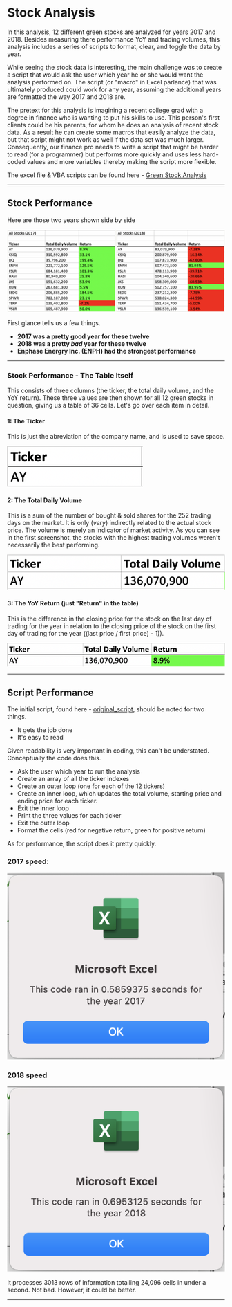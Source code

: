 # Stock Analysis

In this analysis, 12 different green stocks are analyzed for years 2017 and 2018. Besides measuring there performance YoY and trading volumes, this analysis includes a series of scripts to format, clear, and toggle the data by year.

While seeing the stock data is interesting, the main challenge was to create a script that would ask the user which year he or she would want the analysis performed on. The script (or "macro" in Excel parlance) that was ultimately produced could work for any year, assuming the additional years are formatted the way 2017 and 2018 are. 

The pretext for this analysis is imagining a recent college grad with a degree in finance who is wanting to put his skills to use. This person's first clients could be his parents, for whom he does an analysis of recent stock data. As a result he can create some macros that easily analyze the data, but that script might not work as well if the data set was much larger. Consequently, our finance pro needs to write a script that might be harder to read (for a programmer) but performs more quickly and uses less hard-coded values and more variables thereby making the script more flexible. 

The excel file & VBA scripts can be found here - [Green Stock Analysis](https://github.com/carlosjennings1991/stock-analysis/blob/main/VBA_Challenge.xlsm)

---

## Stock Performance

Here are those two years shown side by side

![stocks from both years](https://github.com/carlosjennings1991/stock-analysis/blob/main/Resources/Stocks_2017_and_2018.png)

First glance tells us a few things. 

- **2017 was a pretty good year for these twelve**
- **2018 was a pretty *bad* year for these twelve**
- **Enphase Energry Inc. (ENPH) had the strongest performance**

---

### Stock Performance - The Table Itself

This consists of three columns (the ticker, the total daily volume, and the YoY return). These three values are then shown for all 12 green stocks in question, giving us a table of 36 cells. Let's go over each item in detail. 

#### 1: The Ticker

This is just the abreviation of the company name, and is used to save space. 

![ticker example](https://github.com/carlosjennings1991/stock-analysis/blob/main/Resources/ticker%20example.png)

#### 2: The Total Daily Volume

This is a sum of the number of bought & sold shares for the 252 trading days on the market. It is only (*very*) indirectly related to the actual stock price. The volume is merely an indicator of market activity. As you can see in the first screenshot, the stocks with the highest trading volumes weren't necessarily the best performing. 

![daily return example](https://github.com/carlosjennings1991/stock-analysis/blob/main/Resources/total%20daily%20volume.png)

#### 3: The YoY Return (just "Return" in the table)

This is the difference in the closing price for the stock on the last day of trading for the year in relation to the closing price of the stock on the first day of trading for the year ((last price / first price) - 1)). 

![YoY Return example](https://github.com/carlosjennings1991/stock-analysis/blob/main/Resources/YoY%20return.png)

---

## Script Performance

The initial script, found here - [original_script](https://github.com/carlosjennings1991/stock-analysis/blob/main/Resources/Initial%20Script.bas), should be noted for two things. 

- It gets the job done
- It's easy to read

Given readability is very important in coding, this can't be understated. Conceptually the code does this. 

- Ask the user which year to run the analysis
- Create an array of all the ticker indexes
- Create an outer loop (one for each of the 12 tickers)
- Create an inner loop, which updates the total volume, starting price and ending price for each ticker. 
- Exit the inner loop
- Print the three values for each ticker
- Exit the outer loop
- Format the cells (red for negative return, green for positive return)

As for performance, the script does it pretty quickly. 

### 2017 speed: 

![2017 speed](https://github.com/carlosjennings1991/stock-analysis/blob/main/Resources/VBA_Challenge_Original_Code_2017.png)

### 2018 speed
![2018 speed](https://github.com/carlosjennings1991/stock-analysis/blob/main/Resources/VBA_Challenge_Original_Code_2018.png)

It processes 3013 rows of information totalling 24,096 cells in under a second. Not bad. However, it could be better. 

---



